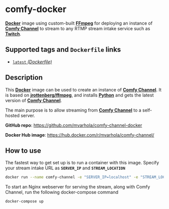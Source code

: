 # comfy-docker

[**Docker**](https://www.docker.com/) image using custom-built [**FFmpeg**](http://nginx.org/en/) for deploying an instance of [**Comfy Channel**](https://github.com/mvarhola/comfy-channel) to stream to any RTMP stream intake service such as [**Twitch**](https://www.twitch.tv/).

## Supported tags and `Dockerfile` links

* [`latest` _(Dockerfile)_](https://github.com/mvarhola/comfy-channel-docker/blob/master/Dockerfile)

## Description

This [**Docker**](https://www.docker.com/) image can be used to create an instance of [**Comfy Channel**](https://github.com/mvarhola/comfy-channel). It is based on [**jrottenberg/ffmpeg**](https://github.com/jrottenberg/ffmpeg), and installs [**Python**](https://www.python.org/) and gets the latest version of [**Comfy Channel**](https://github.com/mvarhola/comfy-channel).

The main purpose is to allow streaming from [**Comfy Channel**](https://github.com/mvarhola/comfy-channel/) to a self-hosted server.

**GitHub repo**: <https://github.com/mvarhola/comfy-channel-docker>

**Docker Hub image**: <https://hub.docker.com/r/mvarhola/comfy-channel/>

## How to use

The fastest way to get set up is to run a container with this image. Specify your stream intake URL as **`SERVER_IP`** and **`STREAM_LOCATION`**

```bash
docker run --name comfy-channel -e "SERVER_IP=localhost" -e "STREAM_LOCATION=/live/stream" mvarhola/comfy-channel
```

To start an Nginx webserver for serving the stream, along with Comfy Channel, run the following docker-compose command

```bash
docker-compose up
```
